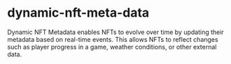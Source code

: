 # dynamic-nft-meta-data
Dynamic NFT Metadata enables NFTs to evolve over time by updating their metadata based on real-time events. This allows NFTs to reflect changes such as player progress in a game, weather conditions, or other external data.  
